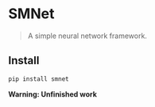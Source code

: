 # SMNet
> A simple neural network framework.

## Install
```sh
pip install smnet
```

**Warning: Unfinished work**
